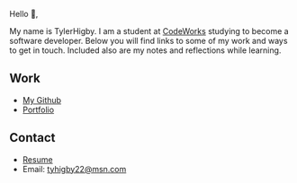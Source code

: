 Hello 👋, 

My name is TylerHigby. I am a student at [CodeWorks](https://boisecodeworks.com) studying to become a software developer. Below you will find links to some of my work and ways to get in touch. Included also are my notes and reflections while learning. 

## Work

* [My Github](https://github.com/TylerHigby)
* [Portfolio](https://TylerHigby.github.io/)

## Contact

* [Resume](https://TylerHigby.github.io/resume)
* Email: tyhigby22@msn.com
